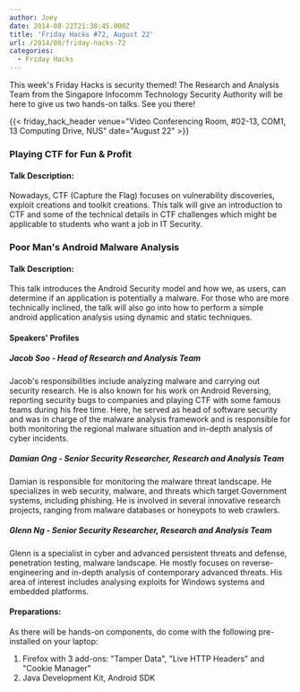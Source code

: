 ```yaml
---
author: Joey
date: 2014-08-22T21:38:45.000Z
title: 'Friday Hacks #72, August 22'
url: /2014/08/friday-hacks-72
categories:
  - Friday Hacks
---
```


This week's Friday Hacks is security themed! The Research and Analysis Team from the Singapore Infocomm Technology Security Authority will be here to give us two hands-on talks. See you there!

{{< friday_hack_header venue="Video Conferencing Room, #02-13, COM1, 13 Computing Drive, NUS" date="August 22" >}}

### Playing CTF for Fun & Profit

#### Talk Description:

Nowadays, CTF (Capture the Flag) focuses on vulnerability discoveries, exploit creations and toolkit creations. This talk will give an introduction to CTF and some of the technical details in CTF challenges which might be applicable to students who want a job in IT Security.

### Poor Man's Android Malware Analysis

#### Talk Description:

This talk introduces the Android Security model and how we, as users, can determine if an application is potentially a malware. For those who are more technically inclined, the talk will also go into how to perform a simple android application analysis using dynamic and static techniques.

#### Speakers' Profiles

##### Jacob Soo - Head of Research and Analysis Team
Jacob's responsibilities include analyzing malware and carrying out security research. He is also known for his work on Android Reversing, reporting security bugs to companies and playing CTF with some famous teams during his free time. Here, he served as head of software security and was in charge of the malware analysis framework and is responsible for both monitoring the regional malware situation and in-depth analysis of cyber incidents.

##### Damian Ong - Senior Security Researcher, Research and Analysis Team
Damian is responsible for monitoring the malware threat landscape. He specializes in web security, malware, and threats which target Government systems, including phishing. He is involved in several innovative research projects, ranging from malware databases or honeypots to web crawlers.

##### Glenn Ng - Senior Security Researcher, Research and Analysis Team
Glenn is a specialist in cyber and advanced persistent threats and defense, penetration testing, malware landscape. He mostly focuses on reverse-engineering and in-depth analysis of contemporary advanced threats. His area of interest includes analysing exploits for Windows systems and embedded platforms.

#### Preparations:

As there will be hands-on components, do come with the following pre-installed on your laptop:<br>
1. Firefox with 3 add-ons: "Tamper Data", "Live HTTP Headers" and "Cookie Manager"<br>
2. Java Development Kit, Android SDK

